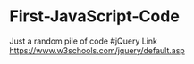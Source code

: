 # First-JavaScript-Code
Just a random pile of code
#jQuery Link
  https://www.w3schools.com/jquery/default.asp
